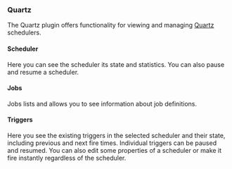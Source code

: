 ### Quartz

The Quartz plugin offers functionality for viewing and managing [Quartz](http://www.quartz-scheduler.org/) schedulers.

#### Scheduler

Here you can see the scheduler its state and statistics. You can also pause and resume a scheduler.

#### Jobs

Jobs lists and allows you to see information about job definitions.

#### Triggers

Here you see the existing triggers in the selected scheduler and their state, including previous and next fire times. Individual triggers can be paused and resumed.
You can also edit some properties of a scheduler or make it fire instantly regardless of the scheduler.
